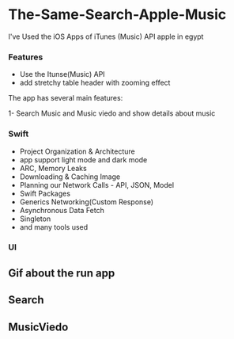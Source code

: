 # The-Same-Search-Apple-Music
I've Used the iOS Apps of iTunes (Music) API apple in egypt 

### Features

- Use the Itunse(Music) API 
- add stretchy table header with zooming effect 
    

The app has several main features:

1- Search Music and Music viedo and show details about music


### Swift

- Project Organization & Architecture
- app support light mode and dark mode
- ARC, Memory Leaks
- Downloading & Caching Image
- Planning our Network Calls - API, JSON, Model
- Swift Packages
- Generics Networking(Custom Response)
- Asynchronous Data Fetch
- Singleton
- and many tools used

### UI
## Gif about the run app 

## Search

## MusicViedo


